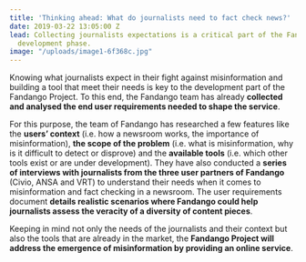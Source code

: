 ```yaml
---
title: 'Thinking ahead: What do journalists need to fact check news?'
date: 2019-03-22 13:05:00 Z
lead: Collecting journalists expectations is a critical part of the Fandango technical
  development phase.
image: "/uploads/image1-6f368c.jpg"
---
```


Knowing what journalists expect in their fight against misinformation and building a tool that meet their needs is key to the development part of the Fandango Project. To this end, the Fandango team has already **collected and analysed the end user requirements needed to shape the service**. 

For this purpose, the team of Fandango has researched a few features like the **users’ context** (i.e. how a newsroom works, the importance of misinformation), **the scope of the problem** (i.e. what is misinformation, why is it difficult to detect or disprove) and the **available tools** (i.e. which other tools exist or are under development). They have also conducted a **series of interviews with journalists from the three user partners of Fandango** (Civio, ANSA and VRT) to understand their needs when it comes to misinformation and fact checking in a newsroom. The user requirements document **details realistic scenarios where Fandango could help journalists assess the veracity of a diversity of content pieces**. 

Keeping in mind not only the needs of the journalists and their context but also the tools that are already in the market, the **Fandango Project will address the emergence of misinformation by providing an online service**.